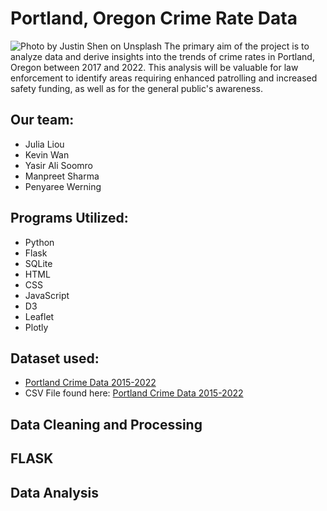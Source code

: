 # Portland, Oregon Crime Rate Data 
![Photo by <a href="https://unsplash.com/@shenny_visuals?utm_source=unsplash&utm_medium=referral&utm_content=creditCopyText">Justin Shen</a> on <a href="https://unsplash.com/photos/k0VeQ6sXHGg?utm_source=unsplash&utm_medium=referral&utm_content=creditCopyText">Unsplash</a>
  ](data/justin-shen-k0VeQ6sXHGg-unsplash.jpg)
The primary aim of the project is to analyze data and derive insights into the trends of crime rates in Portland, Oregon between 2017 and 2022. This analysis will be valuable for law enforcement to identify areas requiring enhanced patrolling and increased safety funding, as well as for the general public's awareness.

## Our team:
* Julia Liou
* Kevin Wan
* Yasir Ali Soomro
* Manpreet Sharma
* Penyaree Werning


## Programs Utilized:
* Python
* Flask
* SQLite
* HTML
* CSS
* JavaScript
* D3
* Leaflet
* Plotly

## Dataset used:
* [Portland Crime Data 2015-2022](https://www.kaggle.com/datasets/sozinizos/portland-crime-data-20152022) 
* CSV File found here: [Portland Crime Data 2015-2022](data/pdx_crime_2015_2022.csv)

## Data Cleaning and Processing 

## FLASK 

## Data Analysis 

